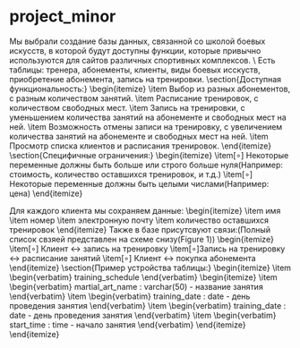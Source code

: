 # project_minor

Мы выбрали создание базы данных, связанной со школой боевых искусств, в которой будут доступны функции, которые привычно используются для сайтов различных спортивных комплексов. \\
Есть таблицы: тренера, абонементы, клиенты, виды боевых исскуств, приобретение абонемента, запись на тренировки.
\section{Доступная функциональность:}
  \begin{itemize}
  \item Выбор из разных абонементов, с разным количеством занятий.
  \item Расписание тренировок, с количеством свободных мест.
  \item Запись на тренировки, с уменьшением количества занятий на абонементе и свободных мест на ней.
  \item Возможность отмены записи на тренировку, с увеличением количества занятий на абонементе и свободных мест на ней.
  \item Просмотр списка клиентов и расписания тренировок.
\end{itemize}
\section{Специфичные ограничения:}
\begin{itemize}
  \item[$\circ$] Некоторые переменные должны быть больше или строго больше нуля(Например: стоимость, количество оставшихся тренировок, и т.д.)
  \item[$\circ$] Некоторые переменные должны быть целыми числами(Например: цена)
\end{itemize}


Для каждого клиента мы сохраняем данные:
\begin{itemize}
  \item имя
  \item номер
  \item электронную почту
  \item количество оставшихся тренировок
\end{itemize}
Также в базе присутсвуют связи:(Полный список свзяей представлен на схеме снизу(Figure 1))
\begin{itemize}
  \item[$\circ$] Клиент $\leftrightarrow$ запись на тренировку
  \item[$\circ$]Запись на тренировку $\leftrightarrow$ расписание занятий
  \item[$\circ$] Клиент $\leftrightarrow$ покупка абонемента
\end{itemize}
\section{Пример устройства таблицы:}
\begin{itemize}
  \item \begin{verbatim} training_schedule
\end{verbatim}
    \begin{itemize}
      \item \begin{verbatim} martial_art_name : varchar(50) - название занятия
\end{verbatim} 
      \item \begin{verbatim} training_date : date - день проведения занятия
\end{verbatim}
       \item \begin{verbatim} training_date : date - день проведения занятия
\end{verbatim}
       \item \begin{verbatim} start_time : time - начало занятия 
\end{verbatim}
    \end{itemize}
\end{itemize}  

